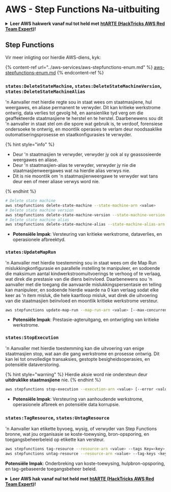 # AWS - Step Functions Na-uitbuiting

<details>

<summary><strong>Leer AWS hakwerk vanaf nul tot held met</strong> <a href="https://training.hacktricks.xyz/courses/arte"><strong>htARTE (HackTricks AWS Red Team Expert)</strong></a><strong>!</strong></summary>

Ander maniere om HackTricks te ondersteun:

* As jy jou **maatskappy geadverteer wil sien in HackTricks** of **HackTricks in PDF wil aflaai** Kyk na die [**INSKRYWINGSPLANNE**](https://github.com/sponsors/carlospolop)!
* Kry die [**amptelike PEASS & HackTricks swag**](https://peass.creator-spring.com)
* Ontdek [**Die PEASS Familie**](https://opensea.io/collection/the-peass-family), ons versameling van eksklusiewe [**NFTs**](https://opensea.io/collection/the-peass-family)
* **Sluit aan by die** 💬 [**Discord groep**](https://discord.gg/hRep4RUj7f) of die [**telegram groep**](https://t.me/peass) of **volg** ons op **Twitter** 🐦 [**@hacktricks_live**](https://twitter.com/hacktricks_live)**.**
* **Deel jou haktruuks deur PRs in te dien by die** [**HackTricks**](https://github.com/carlospolop/hacktricks) en [**HackTricks Cloud**](https://github.com/carlospolop/hacktricks-cloud) github repos.

</details>

## Step Functions

Vir meer inligting oor hierdie AWS-diens, kyk:

{% content-ref url="../aws-services/aws-stepfunctions-enum.md" %}
[aws-stepfunctions-enum.md](../aws-services/aws-stepfunctions-enum.md)
{% endcontent-ref %}

### `states:DeleteStateMachine`, `states:DeleteStateMachineVersion`, `states:DeleteStateMachineAlias`

'n Aanvaller met hierdie regte sou in staat wees om staatmasjiene, hul weergawes, en aliase permanent te verwyder. Dit kan kritieke werkstrome ontwrig, data verlies tot gevolg hê, en aansienlike tyd verg om die geaffekteerde staatmasjiene te herstel en te herstel. Daarbenewens sou dit 'n aanvaller in staat stel om die spore wat gebruik is, te verdoof, forensiese ondersoeke te ontwrig, en moontlik operasies te verlam deur noodsaaklike outomatiseringsprosesse en staatkonfigurasies te verwyder.

{% hint style="info" %}

- Deur 'n staatmasjien te verwyder, verwyder jy ook al sy geassosieerde weergawes en aliase.
- Deur 'n staatmasjien-alias te verwyder, verwyder jy nie die staatmasjienweergawes wat na hierdie alias verwys nie.
- Dit is nie moontlik om 'n staatmasjienweergawe te verwyder wat tans deur een of meer aliase verwys word nie.

{% endhint %}
```bash
# Delete state machine
aws stepfunctions delete-state-machine --state-machine-arn <value>
# Delete state machine version
aws stepfunctions delete-state-machine-version --state-machine-version-arn <value>
# Delete state machine alias
aws stepfunctions delete-state-machine-alias --state-machine-alias-arn <value>
```
- **Potensiële Impak**: Versteuring van kritieke werkstrome, dataverlies, en operasionele afbreektyd.

### `states:UpdateMapRun`

'n Aanvaller met hierdie toestemming sou in staat wees om die Map Run mislukkingkonfigurasie en parallelle instelling te manipuleer, en sodoende die maksimum aantal kindwerkstroomuitvoerings te verhoog of te verlaag, wat direk die prestasie van die diens beïnvloed. Daarbenewens sou 'n aanvaller met die toegang die aanvaarde mislukkingspersentasie en telling kan manipuleer, en sodoende hierdie waarde na 0 kan verlaag sodat elke keer as 'n item misluk, die hele kaartloop misluk, wat direk die uitvoering van die staatmasjien beïnvloed en moontlik kritieke werkstrome versteur.
```bash
aws stepfunctions update-map-run --map-run-arn <value> [--max-concurrency <value>] [--tolerated-failure-percentage <value>] [--tolerated-failure-count <value>]
```
- **Potensiële Impak**: Prestasie-agteruitgang, en ontwrigting van kritieke werkstrome.

### `states:StopExecution`

'n Aanvaller met hierdie toestemming kan die uitvoering van enige staatmasjien stop, wat aan die gang werkstrome en prosesse ontwrig. Dit kan lei tot onvolledige transaksies, gestopte besigheidsoperasies, en potensiële dataverstoring.

{% hint style="warning" %}
Hierdie aksie word nie ondersteun deur **uitdruklike staatmasjiene** nie.
{% endhint %}
```bash
aws stepfunctions stop-execution --execution-arn <value> [--error <value>] [--cause <value>]
```
- **Potensiële Impak**: Versteuring van aanhoudende werkstrome, operasionele afbreek en potensiële data korrupsie.

### `states:TagResource`, `states:UntagResource`

'n Aanvaller kan etikette byvoeg, wysig, of verwyder van Step Functions bronne, wat jou organisasie se koste-toewysing, bron-opsporing, en toegangsbeheerbeleid op etikette kan versteur.
```bash
aws stepfunctions tag-resource --resource-arn <value> --tags Key=<key>,Value=<value>
aws stepfunctions untag-resource --resource-arn <value> --tag-keys <key>
```
**Potensiële Impak**: Onderbreking van koste-toewysing, hulpbron-opsporing, en tag-gebaseerde toegangsbeheer beleid.

<details>

<summary><strong>Leer AWS hak vanaf nul tot held met</strong> <a href="https://training.hacktricks.xyz/courses/arte"><strong>htARTE (HackTricks AWS Red Team Expert)</strong></a><strong>!</strong></summary>

Ander maniere om HackTricks te ondersteun:

* As jy wil sien dat jou **maatskappy geadverteer word in HackTricks** of **HackTricks aflaai in PDF-formaat** Kyk na die [**INSKRYWINGSPLANNE**](https://github.com/sponsors/carlospolop)!
* Kry die [**amptelike PEASS & HackTricks swag**](https://peass.creator-spring.com)
* Ontdek [**Die PEASS Familie**](https://opensea.io/collection/the-peass-family), ons versameling van eksklusiewe [**NFTs**](https://opensea.io/collection/the-peass-family)
* **Sluit aan by die** 💬 [**Discord groep**](https://discord.gg/hRep4RUj7f) of die [**telegram groep**](https://t.me/peass) of **volg** ons op **Twitter** 🐦 [**@hacktricks_live**](https://twitter.com/hacktricks_live)**.**
* **Deel jou haktruuks deur PRs in te dien by die** [**HackTricks**](https://github.com/carlospolop/hacktricks) en [**HackTricks Cloud**](https://github.com/carlospolop/hacktricks-cloud) github repos.

</details>
